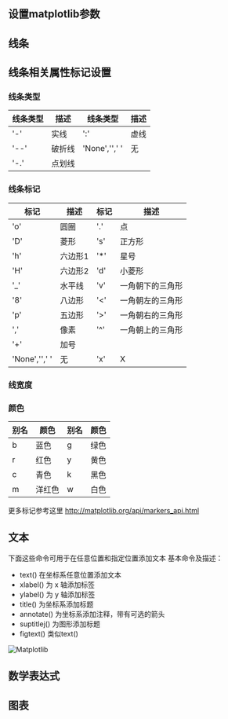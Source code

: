 ## 设置matplotlib参数



## 线条

## 线条相关属性标记设置

### 线条类型

|线条类型|描述|线条类型|描述|
|-|-|-|-|
|'-'|实线|':'|虚线|
|'--'|破折线|'None','',' '|无|
|'-.'|点划线|||


### 线条标记

|标记|描述|标记|描述|
|-|-|-|-|
|'o'|圆圈|'.'|点|
|'D'|菱形|'s'|正方形|
|'h'|六边形1|'*'|星号|
|'H'|六边形2|'d'|小菱形|
|'_'|水平线|'v'|一角朝下的三角形|
|'8'|八边形|'<'|一角朝左的三角形|
|'p'|五边形|'>'|一角朝右的三角形|
|','|像素|'^'|一角朝上的三角形|
|'+'|加号|||
|'None','',' '|无|'x'|X|

### 线宽度

### 颜色

|别名|颜色|别名|颜色|
|-|-|-|-|
|b|蓝色|g|绿色|
|r|红色|y|黄色|
|c|青色|k|黑色|
|m|洋红色|w|白色|


更多标记参考这里  <http://matplotlib.org/api/markers_api.html>



## 文本
下面这些命令可用于在任意位置和指定位置添加文本
基本命令及描述：

>
*  text()      在坐标系任意位置添加文本
*  xlabel()    为 x 轴添加标签
*  ylabel()    为 y 轴添加标签
*  title()     为坐标系添加标题
*  annotate()  为坐标系添加注释，带有可选的箭头
*  suptitlej() 为图形添加标题
*  figtext()   类似text()


![Matplotlib](http://matplotlib.org/_images/text_commands.png "matplotlib")

## 数学表达式


## 图表